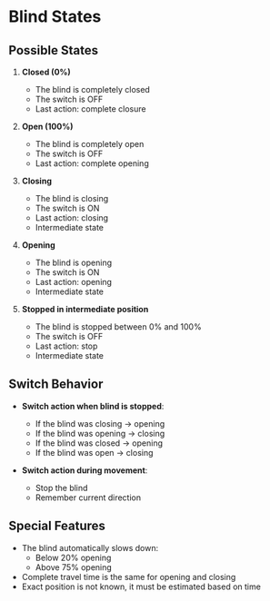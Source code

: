 # Blind States

## Possible States

1. **Closed (0%)**
   - The blind is completely closed
   - The switch is OFF
   - Last action: complete closure

2. **Open (100%)**
   - The blind is completely open
   - The switch is OFF
   - Last action: complete opening

3. **Closing**
   - The blind is closing
   - The switch is ON
   - Last action: closing
   - Intermediate state

4. **Opening**
   - The blind is opening
   - The switch is ON
   - Last action: opening
   - Intermediate state

5. **Stopped in intermediate position**
   - The blind is stopped between 0% and 100%
   - The switch is OFF
   - Last action: stop
   - Intermediate state

## Switch Behavior

- **Switch action when blind is stopped**:
  - If the blind was closing → opening
  - If the blind was opening → closing
  - If the blind was closed → opening
  - If the blind was open → closing

- **Switch action during movement**:
  - Stop the blind
  - Remember current direction

## Special Features

- The blind automatically slows down:
  - Below 20% opening
  - Above 75% opening
- Complete travel time is the same for opening and closing
- Exact position is not known, it must be estimated based on time 